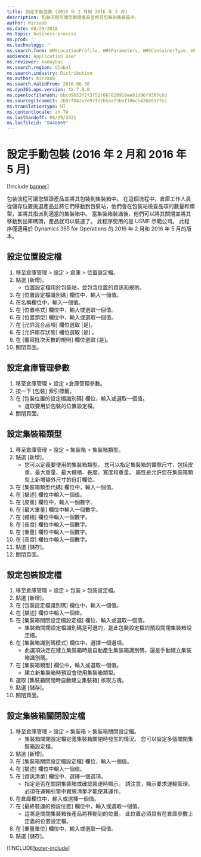 ```yaml
---
title: 設定手動包裝 (2016 年 2 月和 2016 年 5 月)
description: 包裝流程可讓您驗證產品並將其包裝到集裝箱中。
author: Mirzaab
ms.date: 08/29/2018
ms.topic: business-process
ms.prod: ''
ms.technology: ''
ms.search.form: WHSLocationProfile, WHSParameters, WHSContainerType, WHSPackProfile, WHSCloseContainerProfile, InventLocationIdLookup, UnitOfMeasureLookup
audience: Application User
ms.reviewer: kamaybac
ms.search.region: Global
ms.search.industry: Distribution
ms.author: mirzaab
ms.search.validFrom: 2016-06-30
ms.dyn365.ops.version: AX 7.0.0
ms.openlocfilehash: bbcd9653f2f3752f067828918ee61d96f9307c6d
ms.sourcegitcommit: 3b87f042a7e97f72b5aa73bef186c5426b937fec
ms.translationtype: HT
ms.contentlocale: zh-TW
ms.lasthandoff: 09/29/2021
ms.locfileid: "8448869"
---
```

# <a name="set-up-manual-packing-february-2016--may-2016"></a>設定手動包裝 (2016 年 2 月和 2016 年 5 月)

[!include [banner](../../includes/banner.md)]

包裝流程可讓您驗證產品並將其包裝到集裝箱中。 在這個流程中，倉庫工作人員從儲存位置挑選產品並將它們移動到包裝站，他們會在包裝站檢查品項的數量和類型，並將其指派到適當的集裝箱中。 當集裝箱裝滿後，他們可以將其關閉並將其移動到出庫碼頭，產品就可以裝運了。 此程序使用的是 USMF 示範公司。 此程序僅適用於 Dynamics 365 for Operations 的 2016 年 2 月和 2016 年 5 月的版本。


## <a name="set-up-location-profiles"></a>設定位置設定檔
1. 移至倉庫管理 > 設定 > 倉庫 > 位置設定檔。
2. 點選 [新增]。
    * 位置設定檔用於包裝站，並包含位置的資訊和規則。  
3. 在 [位置設定檔識別碼] 欄位中，輸入一個值。
4. 在名稱欄位中，輸入一個值。
5. 在 [位置格式] 欄位中，輸入或選取一個值。
6. 在 [位置類型] 欄位中，輸入或選取一個值。
7. 在 [允許混合品項] 欄位選取 [是]。
8. 在 [允許庫存狀態] 欄位選取 [是] 。
9. 在 [覆寫批次天數的規則] 欄位選取 [是]。
10. 關閉頁面。

## <a name="set-up-warehouse-management-parameters"></a>設定倉庫管理參數 
1. 移至倉庫管理 > 設定 >倉庫管理參數。
2. 按一下 [包裝] 索引標籤。
3. 在 [包裝位置的設定檔識別碼] 欄位，輸入或選取一個值。
    * 選取要用於包裝的位置設定檔。  
4. 關閉頁面。

## <a name="set-up-container-types"></a>設定集裝箱類型
1. 移至倉庫管理 > 設定 > 集裝箱 > 集裝箱類型。
2. 點選 [新增]。
    * 您可以定義要使用的集裝箱類型。 您可以指定集裝箱的實際尺寸，包括皮重、最大重量、最大體積、長度、寬度和重量。  屬性是允許您在集裝箱類型上新增額外尺寸的自訂欄位。     
3. 在 [集裝箱類型代碼] 欄位中，輸入一個值。
4. 在 [描述] 欄位中輸入一個值。
5. 在 [皮重] 欄位中，輸入一個數字。
6. 在 [最大重量] 欄位中輸入一個數字。
7. 在 [體積] 欄位中輸入一個數字。
8. 在 [長度] 欄位中輸入一個數字。
9. 在 [重量] 欄位中輸入一個數字。
10. 在 [高度] 欄位中輸入一個數字。
11. 點選 [儲存]。
12. 關閉頁面。

## <a name="set-up-packing-profiles"></a>設定包裝設定檔
1. 移至倉庫管理 > 設定 > 包裝 > 包裝設定檔。
2. 點選 [新增]。
3. 在 [包裝設定檔識別碼] 欄位中，輸入一個值。
4. 在 [描述] 欄位中輸入一個值。
5. 在 [集裝箱關閉設定檔設定檔] 欄位，輸入或選取一個值。
    * 集裝箱關閉設定檔識別碼是可選的，是此包裝設定檔的預設關閉集裝箱設定檔。  
6. 在 [集裝箱識別碼模式] 欄位中，選擇一個選項。
    * 此選項決定在建立集裝箱時是自動產生集裝箱識別碼，還是手動建立集裝箱識別碼。  
7. 在 [集裝箱類型] 欄位中，輸入或選取一個值。
    * 建立新集裝箱時預設會使用集裝箱類型。  
8. 選取 [集裝箱關閉時自動建立集裝箱] 核取方塊。
9. 點選 [儲存]。
10. 關閉頁面。

## <a name="set-up-container-closing-profiles"></a>設定集裝箱關閉設定檔
1. 移至倉庫管理 > 設定 > 集裝箱 > 集裝箱關閉設定檔。
    * 集裝箱關閉設定檔定義集裝箱關閉時發生的情況。 您可以設定多個關閉集裝箱設定檔。       
2. 點選 [新增]。
3. 在 [集裝箱關閉設定檔設定檔] 欄位，輸入一個值。
4. 在 [描述] 欄位中輸入一個值。
5. 在 [資訊清單] 欄位中，選擇一個選項。
    * 指定是否在關閉集裝箱或確認裝運時顯示。 請注意，顯示要求運輸管理。 必須在運輸引擎中實施清單才能使其運作。  
6. 在倉庫欄位中，輸入或選擇一個值。
7. 在 [最終裝運的預設位置] 欄位中，輸入或選取一個值。
    * 這將是關閉集裝箱後產品將移動到的位置。 此位置必須具有在倉庫參數上定義的位置設定檔。  
8. 在 [重量單位] 欄位中，輸入或選取一個值。
9. 點選 [儲存]。



[!INCLUDE[footer-include](../../../includes/footer-banner.md)]